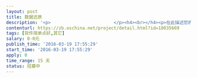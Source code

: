 ```yaml
---                
layout: post       
title: 数据还原           
description: '<p>                        </p><h4><br></h4><p>在此描述您的业务要求：例如用途打印头，打出的数据通过设备接收，然后放在软件上看波形或者频谱来判断是什么字或者符号（字和符号都是固定的，但是排列会变），可有什么办法让他精准？</p><p>                    </p>'     
contenturl: https://zb.oschina.net/project/detail.html?id=18035669      
tags: [软件简单点好,其它]            
salary: 0-0元          
publish_time: '2016-03-19 17:55:29'         
start_time: '2016-03-19 17:55:29'           
apply: 0                   
time_range: 15 天              
status: 招募中                  
---                 
```

